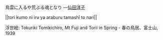 鳥雲に入るや荒ぶる魂となり
—[仙田洋子](https://ja.wikipedia.org/wiki/仙田洋子)

||tori kumo ni iru ya araburu tamashī to nari||

浮世絵: Tokuriki Tomikichiro, Mt Fuji and Torii in Spring - 春の鳥居、富士山, 1939